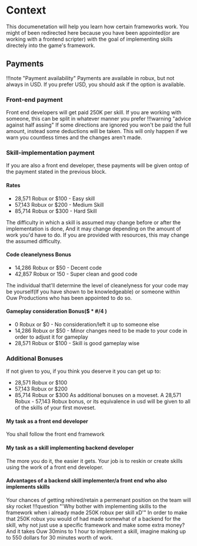 # Context

This documenetation will help you learn how certain frameworks work. You might of been redirected here because you have been appointed(or are working with a frontend scripter) with the goal of implementing skills directely into the game's framework.
## Payments
!!!note "Payment availability"
    Payments are available in robux, but not always in USD. If you prefer USD, you should ask if the option is available.
### Front-end payment
Front end developers will get paid 250K per skill. If you are working with someone, this can be split in whatever manner you prefer
!!!warning "advice against half assing"
    If some directions are ignored you won't be paid the full amount, instead some deductions will be taken. This will only happen if we warn you countless times and the changes aren't made.
### Skill-implementation payment
If you are also a front end developer, these payments will be given ontop of the payment stated in the previous block.
#### Rates
 - 28,571 Robux or $100 - Easy skill
 - 57,143 Robux or $200 - Medium Skill
 - 85,714 Robux or $300 - Hard Skill

The difficulty in which a skill is assumed may change before or after the implementation is done, And it may change depending on the amount of work you'd have to do. If you are provided with resources, this may change the assumed difficulty.
#### Code cleanelyness Bonus
 - 14,286 Robux or $50 - Decent code
 - 42,857 Robux or 150 - Super clean and good code

The individual that'll determine the level of cleanelyness for your code may be yourself(If you have shown to be knowledgeable) or someone within Ouw Productions who has been appointed to do so.
#### Gameplay consideration Bonus($ * #/4 )
 - 0 Robux or $0 - No consideration/left it up to someone else
 - 14,286 Robux or $50 - Minor changes need to be made to your code in order to adjust it for gameplay
 - 28,571 Robux or $100 - Skill is good gameplay wise
### Additional Bonuses
If not given to you, if you think you deserve it you can get up to:
 - 28,571 Robux or $100
 - 57,143 Robux or $200
 - 85,714 Robux or $300
As additional bonuses on a moveset.
A 28,571 Robux - 57,143 Robux bonus, or its equivalence in usd will be given to all of the skills of your first moveset.
#### My task as a front end developer
You shall follow the front end framework
#### My task as a skill implementing backend developer
The more you do it, the easier it gets. Your job is to reskin or create skills using the work of a front end developer.
#### Advantages of a backend skill implementer/a front end who also implements skills
Your chances of getting rehired/retain a permenant position on the team will sky rocket
!!!question "'Why bother with implementing skills to the framework when i already made 250K robux per skill xD'"
    In order to make that 250K robux you would of had made somewhat of a backend for the skill, why not just use a specific framework and make some extra money? And it takes Ouw 30mins to 1 hour to implement a skill, imagine making up to 550 dollars for 30 minutes worth of work.
    

